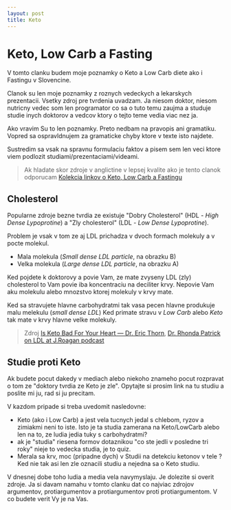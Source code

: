 ```yaml
---
layout: post
title: Keto
---
```



# Keto, Low Carb a Fasting

V tomto clanku budem moje poznamky o Keto a Low Carb diete ako i Fastingu v Slovencine.

Clanok su len moje poznamky z roznych vedeckych a lekarskych prezentacii. Vsetky
zdroj pre tvrdenia uvadzam. Ja niesom doktor, niesom nutricny vedec som
len programator co sa o tuto temu zaujma a studuje studie inych doktorov a
vedcov ktory o tejto teme vedia viac nez ja.

Ako vravim Su to len poznamky. Preto nedbam na pravopis ani gramatiku.
Vopred sa ospravldnujem za gramaticke chyby ktore v texte isto najdete.

Sustredim sa vsak na spravnu formulaciu faktov a pisem sem len veci
ktore viem podlozit studiami/prezentaciami/videami.

> Ak hladate skor zdroje v anglictine v lepsej kvalite ako je tento clanok odporucam [Kolekcia linkov o Keto, Low Carb a Fastingu](https://github.com/equivalent/awesome-links/blob/master/healthy-eating.md)


## Cholesterol

Popularne zdroje bezne tvrdia ze existuje "Dobry Cholesterol" (HDL -
*High Dense Lypoprotine*) a
"Zly cholesterol" (LDL - *Low Dense Lypoprotine*).

Problem je vsak v tom
ze aj LDL prichadza v dvoch formach molekuly a v pocte molekul.

* Mala molekula (*Small dense LDL particle*, na obrazku B)
* Velka molekula (*Large dense LDL particle*, na obrazku A)

Ked pojdete k doktorovy a povie Vam, ze mate zvyseny LDL (zly)
cholesterol to Vam povie iba koncentraciu na deciliter krvy. Nepovie Vam
aku molekulu alebo mnozstvo ktorej molekuly v krvy mate.

Ked sa stravujete hlavne carbohydratmi tak vasa pecen hlavne produkuje
malu melekulu (*small dense LDL*) Ked primate stravu v *Low Carb* alebo
*Keto* tak mate v krvy hlavne velke molekuly.


> Zdroj [Is Keto Bad For Your Heart — Dr. Eric Thorn](https://youtu.be/pxUD8fEHpTk?t=1244), [Dr. Rhonda Patrick on LDL at J.Roagan podcast](https://www.youtube.com/watch?v=VnYeuES3joc)


## Studie proti Keto

Ak budete pocut dakedy v mediach alebo niekoho znameho pocut rozpravat o tom ze
"doktory tvrdia ze Keto je zle". Opytajte si prosim link na tu studiu a
poslite mi ju, rad si ju precitam.

V kazdom pripade si treba uvedomit nasledovne:

* Keto (ako i Low Carb) a jest vela tucnych jedal s chlebom, ryzov a zimiakmi neni to
iste. Isto je ta studia zamerana na Keto/LowCarb alebo len na to, ze
ludia jedia tuky s carbohydratmi?
* ak je "studia" riesena formov dotaznikou "co ste jedli v posledne tri
roky" nieje to vedecka studia, je to quiz.
* Merala sa krv, moc (pripadne dych) v Studii na detekciu ketonov v tele ?
Ked nie tak asi len zle oznacili studiu a nejedna sa o Keto studiu.

V dnesnej dobe toho ludia a media vela navymyslaju. Je dolezite si
overit zdroje. Ja si davam namahu v tomto clanku dat co najviac zdrojov
argumentov, protiargumentov a protiargumentov proti protiargumentom.
V co budete verit Vy je na Vas.




